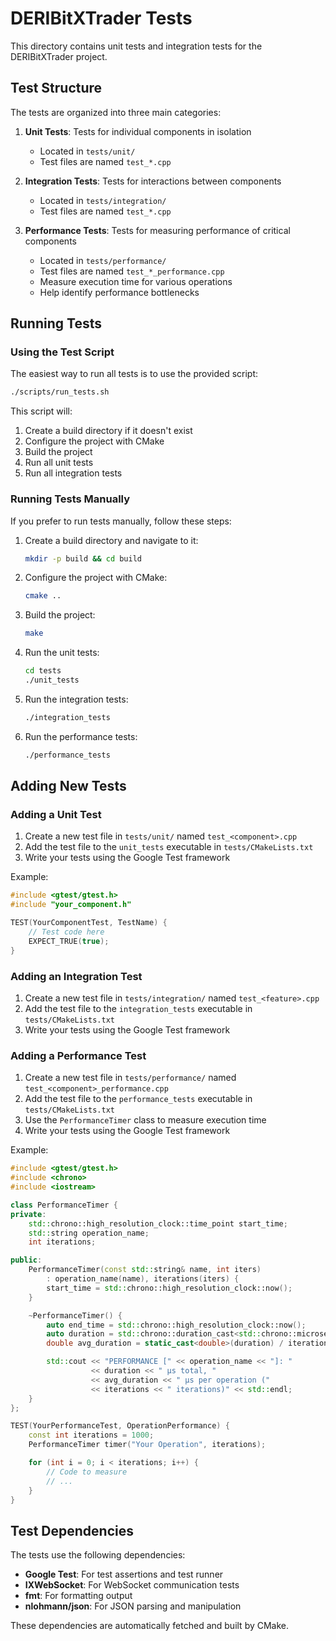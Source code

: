 # DERIBitXTrader Tests

This directory contains unit tests and integration tests for the DERIBitXTrader project.

## Test Structure

The tests are organized into three main categories:

1. **Unit Tests**: Tests for individual components in isolation
   - Located in `tests/unit/`
   - Test files are named `test_*.cpp`

2. **Integration Tests**: Tests for interactions between components
   - Located in `tests/integration/`
   - Test files are named `test_*.cpp`

3. **Performance Tests**: Tests for measuring performance of critical components
   - Located in `tests/performance/`
   - Test files are named `test_*_performance.cpp`
   - Measure execution time for various operations
   - Help identify performance bottlenecks

## Running Tests

### Using the Test Script

The easiest way to run all tests is to use the provided script:

```bash
./scripts/run_tests.sh
```

This script will:
1. Create a build directory if it doesn't exist
2. Configure the project with CMake
3. Build the project
4. Run all unit tests
5. Run all integration tests

### Running Tests Manually

If you prefer to run tests manually, follow these steps:

1. Create a build directory and navigate to it:
   ```bash
   mkdir -p build && cd build
   ```

2. Configure the project with CMake:
   ```bash
   cmake ..
   ```

3. Build the project:
   ```bash
   make
   ```

4. Run the unit tests:
   ```bash
   cd tests
   ./unit_tests
   ```

5. Run the integration tests:
   ```bash
   ./integration_tests
   ```

6. Run the performance tests:
   ```bash
   ./performance_tests
   ```

## Adding New Tests

### Adding a Unit Test

1. Create a new test file in `tests/unit/` named `test_<component>.cpp`
2. Add the test file to the `unit_tests` executable in `tests/CMakeLists.txt`
3. Write your tests using the Google Test framework

Example:
```cpp
#include <gtest/gtest.h>
#include "your_component.h"

TEST(YourComponentTest, TestName) {
    // Test code here
    EXPECT_TRUE(true);
}
```

### Adding an Integration Test

1. Create a new test file in `tests/integration/` named `test_<feature>.cpp`
2. Add the test file to the `integration_tests` executable in `tests/CMakeLists.txt`
3. Write your tests using the Google Test framework

### Adding a Performance Test

1. Create a new test file in `tests/performance/` named `test_<component>_performance.cpp`
2. Add the test file to the `performance_tests` executable in `tests/CMakeLists.txt`
3. Use the `PerformanceTimer` class to measure execution time
4. Write your tests using the Google Test framework

Example:
```cpp
#include <gtest/gtest.h>
#include <chrono>
#include <iostream>

class PerformanceTimer {
private:
    std::chrono::high_resolution_clock::time_point start_time;
    std::string operation_name;
    int iterations;

public:
    PerformanceTimer(const std::string& name, int iters)
        : operation_name(name), iterations(iters) {
        start_time = std::chrono::high_resolution_clock::now();
    }

    ~PerformanceTimer() {
        auto end_time = std::chrono::high_resolution_clock::now();
        auto duration = std::chrono::duration_cast<std::chrono::microseconds>(end_time - start_time).count();
        double avg_duration = static_cast<double>(duration) / iterations;

        std::cout << "PERFORMANCE [" << operation_name << "]: "
                  << duration << " µs total, "
                  << avg_duration << " µs per operation ("
                  << iterations << " iterations)" << std::endl;
    }
};

TEST(YourPerformanceTest, OperationPerformance) {
    const int iterations = 1000;
    PerformanceTimer timer("Your Operation", iterations);

    for (int i = 0; i < iterations; i++) {
        // Code to measure
        // ...
    }
}
```

## Test Dependencies

The tests use the following dependencies:

- **Google Test**: For test assertions and test runner
- **IXWebSocket**: For WebSocket communication tests
- **fmt**: For formatting output
- **nlohmann/json**: For JSON parsing and manipulation

These dependencies are automatically fetched and built by CMake.
